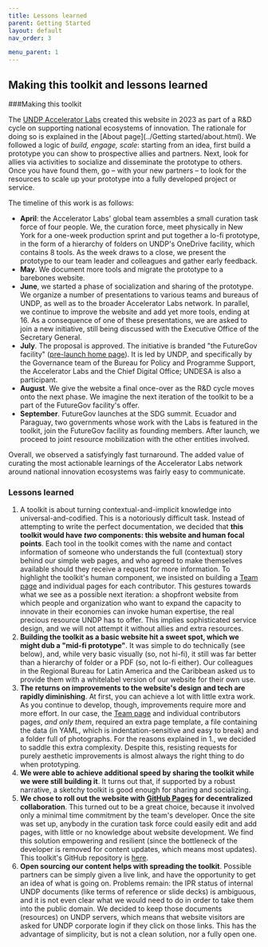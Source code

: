 ```yaml
---
title: Lessons learned
parent: Getting Started
layout: default
nav_order: 3

menu_parent: 1
---
```

## Making this toolkit and lessons learned

###Making this toolkit

The [UNDP Accelerator Labs](https://acceleratorlabs.undp.org) created this website in 2023 as part of a R&D cycle on supporting national ecosystems of innovation. The rationale for doing so is explained in the [About page](../Getting started/about.html). We followed a logic of *build, engage, scale*: starting from an idea, first build a prototype you can show to prospective allies and partners. Next, look for allies via activities to socialize and disseminate the prototype to others. Once you have found them, go – with your new partners – to look for the resources to scale up your prototype into a fully developed project or service.

The timeline of this work is as follows: 

* **April**: the Accelerator Labs' global team assembles a small curation task force of four people. We, the curation force, meet physically in New York for a one-week production sprint and put together a lo-fi prototype, in the form of a hierarchy of folders on UNDP's OneDrive facility, which contains 8 tools. As the week draws to a close, we present the prototype to our team leader and colleagues and gather early feedback. 
* **May**. We document more tools and migrate the prototype to a barebones website. 
* **June**, we started a phase of socialization and sharing of the prototype. We organize a number of presentations to various teams and bureaus of UNDP, as well as to the broader Accelerator Labs network. In parallel, we continue to improve the website and add yet more tools, ending at 16. As a consequence of one of these presentations, we are asked to join a new initiative, still being discussed with the Executive Office of the Secretary General.
* **July**. The proposal is approved. The initiative is branded "the FutureGov facility" ([pre-launch home page](https://www.un.org/en/conferences/SDGSummit2023/SDG-Action-Weekend/futuregov)). It is led by UNDP, and specifically by the Governance team of the Bureau for Policy and Programme Support, the Accelerator Labs and the Chief Digital Office; UNDESA is also a participant. 
* **August**. We give the website a final once-over as the R&D cycle moves onto the next phase. We imagine the next iteration of the toolkit to be a part of the FutureGov facility's offer. 
* **September**. FutureGov launches at the SDG summit. Ecuador and Paraguay, two governments whose work with the Labs is featured in the toolkit, join the FutureGov facility as founding members. After launch, we proceed to joint resource mobilization with the other entities involved.

Overall, we observed a satisfyingly fast turnaround. The added value of curating the most actionable learnings of the Accelerator Labs network around national innovation ecosystems was fairly easy to communicate. 

### Lessons learned

1. A toolkit is about turning contextual-and-implicit knowledge into universal-and-codified. This is a notoriously difficult task. Instead of attempting to write the perfect documentation, we decided that **this toolkit would have *two* components: this website and human focal points**. Each tool in the toolkit comes with the name and contact information of someone who understands the full (contextual) story behind our simple web pages, and who agreed to make themselves available should they receive a request for more information. To highlight the toolkit's human component, we insisted on building a [Team page](../Team.html) and individual pages for each contributor. This gestures towards what we see as a possible next iteration: a shopfront website from which people and organization who want to expand the capacity to innovate in their economies can invoke human expertise, the real  precious resource UNDP has to offer. This implies sophisticated service design, and we will not attempt it without allies and extra resources.
2. **Building the toolkit as a basic website hit a sweet spot, which we might dub a "mid-fi prototype"**. It was simple to do technically (see below), and, while very basic visually (so, not hi-fi), it still was far better than a hierarchy of folder or a PDF (so, not lo-fi either). Our colleagues in the Regional Bureau for Latin America and the Caribbean asked us to provide them with a whitelabel version of our website for their own use.
3. **The returns on improvements to the website's design and tech are rapidly diminishing**. At first, you can achieve a lot with little extra work. As you continue to develop, though, improvements require more and more effort. In our case, the [Team page](../Team.html) and individual contributors pages, *and only them*, required an extra page template, a file containing the data (in YAML, which is indentation-sensitive and easy to break) and a folder full of photographs. For the reasons explained in 1., we decided to saddle this extra complexity. Despite this, resisting requests for purely aesthetic improvements is almost always the right thing to do when prototyping.
4. **We were able to achieve additional speed by sharing the toolkit while we were still building it**. It turns out that, if supported by a robust narrative, a sketchy toolkit is good enough for sharing and socializing.  
5. **We chose to roll out the website with [GitHub Pages](https://pages.github.com/) for decentralized collaboration**. This turned out to be a great choice, because it involved only a minimal time commitment by the team's developer. Once the site was set up, anybody in the curation task force could easily edit and add pages, with little or no knowledge about website development. We find this solution empowering and resilient (since the bottleneck of the developer is removed for content updates, which means most updates). This toolkit's GitHub repository is [here](https://github.com/UNDP-Accelerator-Labs/national_innovation_ecosystems_toolkit).
6. **Open sourcing our content helps with spreading the toolkit**. Possible partners can be simply given a live link, and have the opportunity to get an idea of what is going on. Problems remain: the IPR status of internal UNDP documents (like terms of reference or slide decks) is ambiguous, and it is not even clear what we would need to do in order to take them into the public domain. We decided to keep those documents (resources) on UNDP servers, which means that website visitors are asked for UNDP corporate login if they click on those links. This has the advantage of simplicity, but is not a clean solution, nor a fully open one.

